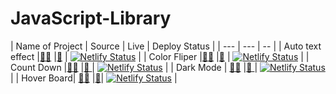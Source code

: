 # JavaScript-Library


| Name of Project | Source | Live | Deploy Status |
| --- | --- | -- |
| Auto text effect |[👨‍💻](https://github.com/parixitsoni/JavaScript-Library/tree/master/Auto-text-effect) |[👀](https://js-auto-text-effect.netlify.app/) | [![Netlify Status](https://api.netlify.com/api/v1/badges/cebecc34-c2d1-48c5-b5d2-5819f165e0c0/deploy-status)](https://app.netlify.com/sites/js-auto-text-effect/deploys) |
| Color Fliper |[👨‍💻](https://github.com/parixitsoni/JavaScript-Library/tree/master/Color-Fliper) |[👀](https://js-color-fliper.netlify.app/) | [![Netlify Status](https://api.netlify.com/api/v1/badges/0c3f7857-c2d9-425c-b9cf-5f5ca8d4ebc6/deploy-status)](https://app.netlify.com/sites/js-color-fliper/deploys) |
| Count Down |[👨‍💻](https://github.com/parixitsoni/JavaScript-Library/tree/master/Countdown) |[👀 ](https://js-count-down.netlify.app/)| [![Netlify Status](https://api.netlify.com/api/v1/badges/9a49cf37-b9d5-462d-af02-24cb8b63c2ff/deploy-status)](https://app.netlify.com/sites/js-count-down/deploys) |
| Dark Mode | [👨‍💻](https://github.com/parixitsoni/JavaScript-Library/tree/master/Darkmode) |[👀 ](https://js-dark-mode.netlify.app/)| [![Netlify Status](https://api.netlify.com/api/v1/badges/d807fda5-4389-4f53-b568-32888e1ef801/deploy-status)](https://app.netlify.com/sites/js-dark-mode/deploys) |
| Hover Board| [👨‍💻](https://github.com/parixitsoni/JavaScript-Library/tree/master/Hover-Board)  |[👀](https://js-hover-board.netlify.app/)| [![Netlify Status](https://api.netlify.com/api/v1/badges/330dcde6-3e71-425d-9225-718b58a5c2cf/deploy-status)](https://app.netlify.com/sites/js-hover-board/deploys) |


